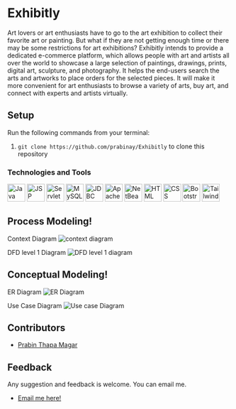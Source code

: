 # Exhibitly
Art lovers or art enthusiasts have to go to the art exhibition to collect their favorite art or painting. But what if they are not getting enough time or there may be some restrictions for art exhibitions? Exhibitly intends to provide a dedicated e-commerce platform, which allows people with art and artists all over the world to showcase a large selection of paintings, drawings, prints, digital art, sculpture, and photography. It helps the end-users search the arts and artworks to place orders for the selected pieces. It will make it more convenient for art enthusiasts to browse a variety of arts, buy art, and connect with experts and artists virtually.


## Setup

Run the following commands from your terminal:

1) `git clone https://github.com/prabinay/Exhibitly` to clone this repository 


<!-- ### Technologies and Tools

[![Java](https://img.shields.io/badge/-Java-007396?style=flat-square&logo=java&logoColor=white)](https://www.java.com/)
[![JSP](https://img.shields.io/badge/-JSP-007396?style=flat-square&logo=jsp&logoColor=white)](https://www.oracle.com/java/technologies/java-server-pages-jsp.html)
[![Servlet](https://img.shields.io/badge/-Servlet-007396?style=flat-square&logo=servlet&logoColor=white)](https://javaee.github.io/servlet-spec/)
[![MySQL](https://img.shields.io/badge/-MySQL-4479A1?style=flat-square&logo=mysql&logoColor=white)](https://www.mysql.com/)
[![JDBC](https://img.shields.io/badge/-JDBC-007396?style=flat-square&logo=jdbc&logoColor=white)](https://www.oracle.com/java/technologies/jdbc/)
[![Apache Tomcat](https://img.shields.io/badge/-Apache%20Tomcat-F8DC75?style=flat-square&logo=apache-tomcat&logoColor=black)](https://tomcat.apache.org/)
[![NetBeans IDE](https://img.shields.io/badge/-NetBeans%20IDE-1B6AC6?style=flat-square&logo=apache-netbeans-ide&logoColor=white)](https://netbeans.apache.org/)
[![HTML](https://img.shields.io/badge/-HTML-E34F26?style=flat-square&logo=html5&logoColor=white)](https://developer.mozilla.org/en-US/docs/Web/HTML)
[![CSS](https://img.shields.io/badge/-CSS-1572B6?style=flat-square&logo=css3&logoColor=white)](https://developer.mozilla.org/en-US/docs/Web/CSS)
[![Bootstrap](https://img.shields.io/badge/-Bootstrap-7952B3?style=flat-square&logo=bootstrap&logoColor=white)](https://getbootstrap.com/)
[![Tailwind CSS](https://img.shields.io/badge/-Tailwind%20CSS-38B2AC?style=flat-square&logo=tailwind-css&logoColor=white)](https://tailwindcss.com/)
[![JavaScript](https://img.shields.io/badge/-JavaScript-F7DF1E?style=flat-square&logo=javascript&logoColor=black)](https://developer.mozilla.org/en-US/docs/Web/JavaScript)
[![Git](https://img.shields.io/badge/-Git-F05032?style=flat-square&logo=git&logoColor=white)](https://git-scm.com/)
 -->
 
 ### Technologies and Tools

<a href="https://www.java.com/"><img src="https://img.shields.io/badge/-Java-007396?style=flat-square&logo=java&logoColor=white" alt="Java" height="40" /></a>
<a href="https://www.oracle.com/java/technologies/java-server-pages-jsp.html"><img src="https://img.shields.io/badge/-JSP-007396?style=flat-square&logo=jsp&logoColor=white" alt="JSP" height="40" /></a>
<a href="https://javaee.github.io/servlet-spec/"><img src="https://img.shields.io/badge/-Servlet-007396?style=flat-square&logo=servlet&logoColor=white" alt="Servlet" height="40" /></a>
<a href="https://www.mysql.com/"><img src="https://img.shields.io/badge/-MySQL-4479A1?style=flat-square&logo=mysql&logoColor=white" alt="MySQL" height="40" /></a>
<a href="https://www.oracle.com/java/technologies/jdbc/"><img src="https://img.shields.io/badge/-JDBC-007396?style=flat-square&logo=jdbc&logoColor=white" alt="JDBC" height="40" /></a>
<a href="https://tomcat.apache.org/"><img src="https://img.shields.io/badge/-Apache%20Tomcat-F8DC75?style=flat-square&logo=apache-tomcat&logoColor=black" alt="Apache Tomcat" height="40" /></a>
<a href="https://netbeans.apache.org/"><img src="https://img.shields.io/badge/-NetBeans%20IDE-1B6AC6?style=flat-square&logo=apache-netbeans-ide&logoColor=white" alt="NetBeans IDE" height="40" /></a>
<a href="https://developer.mozilla.org/en-US/docs/Web/HTML"><img src="https://img.shields.io/badge/-HTML-E34F26?style=flat-square&logo=html5&logoColor=white" alt="HTML" height="40" /></a>
<a href="https://developer.mozilla.org/en-US/docs/Web/CSS"><img src="https://img.shields.io/badge/-CSS-1572B6?style=flat-square&logo=css3&logoColor=white" alt="CSS" height="40" /></a>
<a href="https://getbootstrap.com/"><img src="https://img.shields.io/badge/-Bootstrap-7952B3?style=flat-square&logo=bootstrap&logoColor=white" alt="Bootstrap" height="40" /></a>
<a href="https://tailwindcss.com/"><img src="https://img.shields.io/badge/-Tailwind%20CSS-38B2AC?style=flat-square&logo=tailwind-css&logoColor=white" alt="Tailwind CSS" height="40" /></a>


## Process Modeling!
Context Diagram
![context diagram](https://github.com/prabinay/Exhibitly/assets/64364650/76bf181a-7c34-48a1-8901-1a80e1527eb7)

<!--
#DFD level 0 Diagram
#![DFD level 0 diagram](https://github.com/prabinay/Exhibitly/assets/64364650/fa93c51d-5582-40ea-ad77-18aed31bcb15)
-->  

DFD level 1 Diagram
![DFD level 1 diagram](https://github.com/prabinay/Exhibitly/assets/64364650/0f9b78cb-4d81-4f2e-8c35-eed114afdfb7)


## Conceptual Modeling!
ER Diagram
![ER Diagram](https://github.com/prabinay/Exhibitly/assets/64364650/4b8ee307-9f5e-4a2f-a8e7-5734c5d0132a)

Use Case Diagram
![Use case Diagram](https://github.com/prabinay/Exhibitly/assets/64364650/2dc6383b-e8a6-441f-b789-9a3cb35a3771)



## Contributors
- [Prabin Thapa Magar](https://github.com/prabinay/)  
<!--- [Umesh Niure Sharma](https://github.com/umeshniure)-->

## Feedback
Any suggestion and feedback is welcome. You can email me.
- <a href = "mailto: prabiney.garcia.23@gmail.com"> Email me here!</a>
